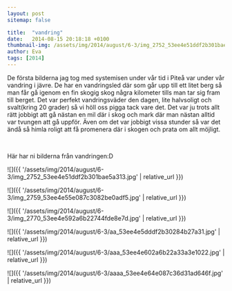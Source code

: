 ```yaml
---
layout: post
sitemap: false

title:  "vandring"
date:   2014-08-15 20:18:18 +0100
thumbnail-img: /assets/img/2014/august/6-3/img_2752_53ee4e51ddf2b301bae5a313.jpg
author: Eva
tags: [2014]
---
```


De första bilderna jag tog med systemisen under vår tid i Piteå var under vår vandring i jävre. De har en vandringsled där som går upp till ett litet berg så man får gå igenom en fin skogig skog några kilometer tills man tar sig fram till berget. Det var perfekt vandringsväder den dagen, lite halvsoligt och svalt(kring 20 grader) så vi höll oss pigga tack vare det. Det var ju trots allt rätt jobbigt att gå nästan en mil där i skog och mark där man nästan alltid var tvungen att gå uppför. Även om det var jobbigt vissa stunder så var det ändå så himla roligt att få promenera där i skogen och prata om allt möjligt. 




 




Här har ni bilderna från vandringen:D

![]({{ '/assets/img/2014/august/6-3/img_2752_53ee4e51ddf2b301bae5a313.jpg'  | relative_url }})

![]({{ '/assets/img/2014/august/6-3/img_2759_53ee4e55e087c3082be0adf5.jpg'  | relative_url }})

![]({{ '/assets/img/2014/august/6-3/img_2770_53ee4e592a6b22744fde8e7d.jpg'  | relative_url }})

![]({{ '/assets/img/2014/august/6-3/aa_53ee4e5dddf2b30284b27a31.jpg'  | relative_url }})

![]({{ '/assets/img/2014/august/6-3/aaa_53ee4e602a6b22a33a3e1022.jpg'  | relative_url }})

![]({{ '/assets/img/2014/august/6-3/aaaa_53ee4e64e087c36d31ad646f.jpg'  | relative_url }})


